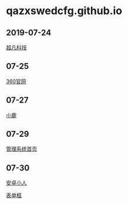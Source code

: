 # qazxswedcfg.github.io
## 2019-07-24
<a href="https://qazxswedcfg.github.io/超凡科技/html/超凡科技.html">超凡科技</a>

<h2>07-25</h2>
<a href="https://qazxswedcfg.github.io/360官网/html/360官网.html">360官网</a>

<h2>07-27</h2>
<a href="https://qazxswedcfg.github.io/work-xiaolu/html/xiaolu.html">小鹿</a>

<h2>07-29</h2>
<a href="https://qazxswedcfg.github.io/work/index.html">管理系统首页</a>

<h2>07-30</h2>
<a href="https://qazxswedcfg.github.io/code/html/安卓小小人.html">安卓小人</a>

<a href="https://qazxswedcfg.github.io/code/html/表单框.html">表单框</a>